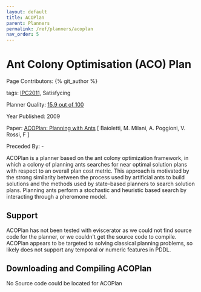 ```yaml
---
layout: default
title: ACOPlan
parent: Planners
permalink: /ref/planners/acoplan
nav_order: 5
---
```

# Ant Colony Optimisation (ACO) Plan

Page Contributors: {% git_author %}

tags: [IPC2011](/ref/planners/tags/ipc2011), Satisfycing

Planner Quality: [15.9 out of 100](/ref/planners/rating)

Year Published: 2009

Paper: [ACOPlan: Planning with Ants](https://www.aaai.org/ocs/index.php/FLAIRS/2009/paper/download/116/276) [ Baioletti, M.  Milani, A. Poggioni, V. Rossi, F ]

Preceded By: -

ACOPlan is a planner based on the ant colony optimization framework, in which a colony of planning ants searches for near optimal solution plans with respect to an overall plan cost metric. This approach is motivated by the strong similarity between the process used by artificial ants to build solutions and the methods used by state–based planners to search solution plans. Planning ants perform a stochastic and heuristic based search by interacting through a pheromone model.

## Support

ACOPlan has not been tested with eviscerator as we could not find source code for the planner, or we couldn't get the source code to compile. ACOPlan appears to be targeted to solving classical planning problems, so likely does not support any temporal or numeric features in PDDL.


## Downloading and Compiling ACOPlan

No Source code could be located for ACOPlan
